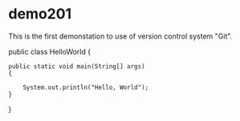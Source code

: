 # demo201
This is the first demonstation to use of version control system "Git".

public class HelloWorld {

    public static void main(String[] args)
    {
        
        System.out.println("Hello, World");
    }

}
